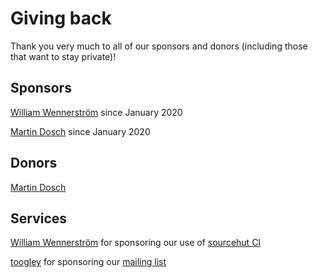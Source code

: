 # Giving back

Thank you very much to all of our sponsors and donors (including those that want to stay private)!

## Sponsors
[William Wennerström](https://github.com/wstrm/) since January 2020

[Martin Dosch](https://github.com/mdosch) since January 2020

## Donors
[Martin Dosch](https://github.com/mdosch)

## Services
[William Wennerström](https://github.com/wstrm/) for sponsoring our use of [sourcehut CI](https://builds.sr.ht/~wstrm/profanity?)

[toogley](toogley) for sponsoring our [mailing list](https://lists.notraces.net/mailman/listinfo/profanity)
